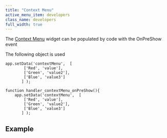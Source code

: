 ```yaml
---
title: "Context Menu"
active_menu_item: developers
class_name: developers
full_width: true
---
```



The [Context Menu](/developers/user-guide/product-guide/widget-properties-events/beta/context-menu) widget can be populated by code with the OnPreShow event

The following object is used

    app.setData('contextMenu',  [
            ['Red', 'value'],
            ['Green', 'value2'],
            ['Blue', 'value3']
           ] );
     
    function handler_contextMenu_onPreShow(){
        app.setData('contextMenu',  [
            ['Red', 'value'],
            ['Green', 'value2'],
            ['Blue', 'value3']
           ] );
   

## Example

